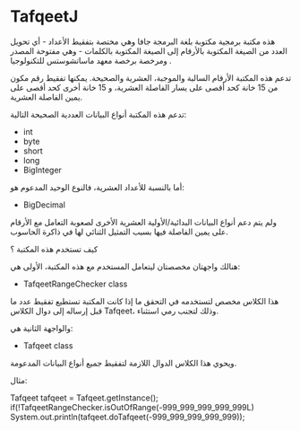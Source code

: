 # TafqeetJ
هذه مكتبة برمجية مكتوبة بلغة البرمجة جافا وهي مختصة بتفقيط الأعداد - أي تحويل العدد من الصيغة المكتوبة بالأرقام إلى الصيغة المكتوبة بالكلمات - وهي مفتوحة المصدر ومرخصة برخصة معهد ماساتشوستس للتكنولوجيا .

تدعم هذه المكتبة الأرقام السالبة والموجبة، العشرية والصحيحة. يمكنها تفقيط رقم مكون من 15 خانة كحد أقصى على يسار الفاصلة العشرية، و 15 خانة أخرى كحد أقصى على يمين الفاصلة العشرية.

تدعم هذه المكتبة أنواع البيانات العددية الصحيحة التالية:
- int
- byte
- short
- long
- BigInteger

أما بالنسبة للأعداد العشرية، فالنوع الوحيد المدعوم هو:
- BigDecimal

ولم يتم دعم أنواع البيانات البدائية/الأولية العشرية الأخرى لصعوبة التعامل مع الأرقام على يمين الفاصلة فيها بسبب التمثيل الثنائي لها في ذاكرة الحاسوب.

كيف تستخدم هذه المكتبة ؟

هنالك واجهتان مخصصتان ليتعامل المستخدم مع هذه المكتبة، الأولى هي:
- TafqeetRangeChecker class

هذا الكلاس مخصص لتستخدمه في التحقق ما إذا كانت المكتبة تستطيع تفقيط عدد ما قبل إرساله إلى دوال الكلاس Tafqeet، وذلك لتجنب رمي استثناء.

والواجهة الثانية هي:

- Tafqeet class

ويحوي هذا الكلاس الدوال اللازمة لتفقيط جميع أنواع البيانات المدعومة.

مثال:

Tafqeet tafqeet = Tafqeet.getInstance();
if(!TafqeetRangeChecker.isOutOfRange(-999_999_999_999_999L)
  System.out.println(tafqeet.doTafqeet(-999_999_999_999_999));
